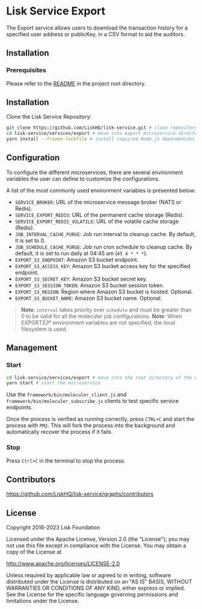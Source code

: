 # Lisk Service Export

The Export service allows users to download the transaction history for a specified user address or publicKey, in a CSV format to aid the auditors.

## Installation

### Prerequisites

Please refer to the [README](../../README.md) in the project root directory.

## Installation

Clone the Lisk Service Repository:

```bash
git clone https://github.com/LiskHQ/lisk-service.git # clone repository
cd lisk-service/services/export # move into export microservice directory
yarn install --frozen-lockfile # install required Node.js dependencies
```

## Configuration

To configure the different microservices, there are several environment variables the user can define to customize the configurations.

A list of the most commonly used environment variables is presented below:

- `SERVICE_BROKER`: URL of the microservice message broker (NATS or Redis).
- `SERVICE_EXPORT_REDIS`: URL of the permanent cache storage (Redis).
- `SERVICE_EXPORT_REDIS_VOLATILE`: URL of the volatile cache storage (Redis).
- `JOB_INTERVAL_CACHE_PURGE`: Job run interval to cleanup cache. By default, it is set to 0.
- `JOB_SCHEDULE_CACHE_PURGE`: Job run cron schedule to cleanup cache. By default, it is set to run daily at 04:45 am (`45 4 * * *`).
- `EXPORT_S3_ENDPOINT`: Amazon S3 bucket endpoint.
- `EXPORT_S3_ACCESS_KEY`: Amazon S3 bucket access key for the specified endpoint.
- `EXPORT_S3_SECRET_KEY`: Amazon S3 bucket secret key.
- `EXPORT_S3_SESSION_TOKEN`: Amazon S3 bucket session token.
- `EXPORT_S3_REGION`: Region where Amazon S3 bucket is hosted. Optional.
- `EXPORT_S3_BUCKET_NAME`: Amazon S3 bucket name. Optional.

> **Note**: `interval` takes priority over `schedule` and must be greater than 0 to be valid for all the moleculer job configurations.
> **Note**: When EXPORT*S3*\* environment variables are not specified, the local filesystem is used.

## Management

### Start

```bash
cd lisk-service/services/export # move into the root directory of the export microservice
yarn start # start the microservice
```

Use the `framework/bin/moleculer_client.js` and `framework/bin/moleculer_subscribe.js` clients to test specific service endpoints.

Once the process is verified as running correctly, press `CTRL+C` and start the process with `PM2`. This will fork the process into the background and automatically recover the process if it fails.

### Stop

Press `Ctrl+C` in the terminal to stop the process.

## Contributors

https://github.com/LiskHQ/lisk-service/graphs/contributors

## License

Copyright 2016-2023 Lisk Foundation

Licensed under the Apache License, Version 2.0 (the "License");
you may not use this file except in compliance with the License.
You may obtain a copy of the License at

http://www.apache.org/licenses/LICENSE-2.0

Unless required by applicable law or agreed to in writing, software
distributed under the License is distributed on an "AS IS" BASIS,
WITHOUT WARRANTIES OR CONDITIONS OF ANY KIND, either express or implied.
See the License for the specific language governing permissions and
limitations under the License.

[lisk documentation site]: https://lisk.com/documentation
